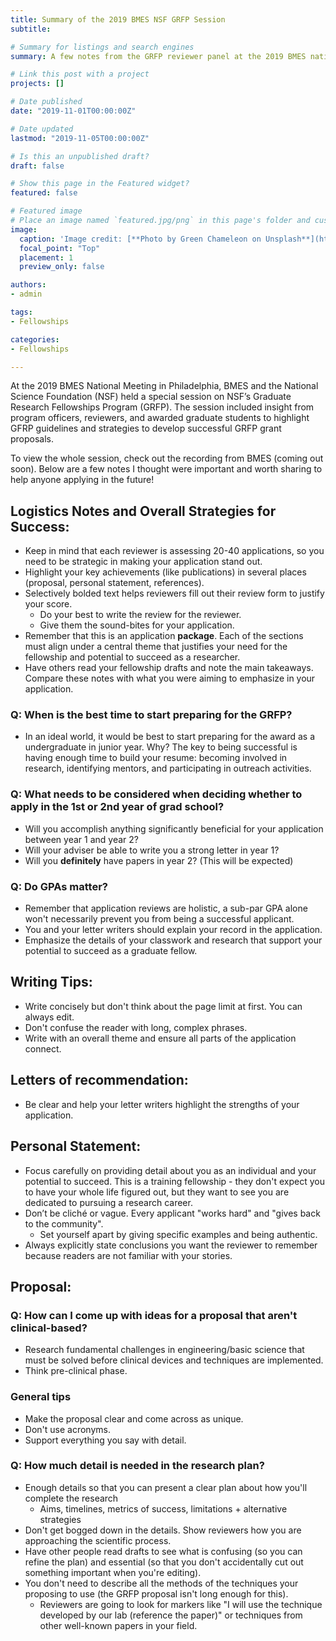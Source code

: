 ```yaml
---
title: Summary of the 2019 BMES NSF GRFP Session
subtitle: 

# Summary for listings and search engines
summary: A few notes from the GRFP reviewer panel at the 2019 BMES national meeting.

# Link this post with a project
projects: []

# Date published
date: "2019-11-01T00:00:00Z"

# Date updated
lastmod: "2019-11-05T00:00:00Z"

# Is this an unpublished draft?
draft: false

# Show this page in the Featured widget?
featured: false

# Featured image
# Place an image named `featured.jpg/png` in this page's folder and customize its options here.
image:
  caption: 'Image credit: [**Photo by Green Chameleon on Unsplash**](https://unsplash.com/photos/s9CC2SKySJM)'
  focal_point: "Top"
  placement: 1
  preview_only: false

authors:
- admin

tags:
- Fellowships

categories:
- Fellowships

---
```


At the 2019 BMES National Meeting in Philadelphia, BMES and the National Science Foundation (NSF) held a special session on NSF’s Graduate Research Fellowships Program (GRFP). The session included insight from program officers, reviewers, and awarded graduate students to highlight GFRP guidelines and strategies to develop successful GRFP grant proposals. 

To view the whole session, check out the recording from BMES (coming out soon). Below are a few notes I thought were important and worth sharing to help anyone applying in the future! 

## Logistics Notes and Overall Strategies for Success:
* Keep in mind that each reviewer is assessing 20-40 applications, so you need to be strategic in making your application stand out. 
* Highlight your key achievements (like publications) in several places (proposal, personal statement, references).
* Selectively bolded text helps reviewers fill out their review form to justify your score. 
  * Do your best to write the review for the reviewer.
  * Give them the sound-bites for your application.
* Remember that this is an application **package**. Each of the sections must align under a central theme that justifies your need for the fellowship and potential to succeed as a researcher. 
* Have others read your fellowship drafts and note the main takeaways. Compare these notes with what you were aiming to emphasize in your application.

### Q: When is the best time to start preparing for the GRFP?
* In an ideal world, it would be best to start preparing for the award as a undergraduate in junior year. Why? The key to being successful is having enough time to build your resume: becoming involved in research, identifying mentors, and participating in outreach activities.

### Q: What needs to be considered when deciding whether to apply in the 1st or 2nd year of grad school?
* Will you accomplish anything significantly beneficial for your application between year 1 and year 2?
* Will your adviser be able to write you a strong letter in year 1?
* Will you **definitely** have papers in year 2? (This will be expected)

### Q: Do GPAs matter?
* Remember that application reviews are holistic, a sub-par GPA alone won't necessarily prevent you from being a successful applicant.
* You and your letter writers should explain your record in the application. 
* Emphasize the details of your classwork and research that support your potential to succeed as a graduate fellow.
  
## Writing Tips:
* Write concisely but don't think about the page limit at first. You can always edit.
* Don't confuse the reader with long, complex phrases. 
* Write with an overall theme and ensure all parts of the application connect.

## Letters of recommendation:
* Be clear and help your letter writers highlight the strengths of your application.

## Personal Statement:
* Focus carefully on providing detail about you as an individual and your potential to succeed. This is a training fellowship - they don't expect you to have your whole life figured out, but they want to see you are dedicated to pursuing a research career. 
* Don’t be cliché or vague. Every applicant "works hard" and "gives back to the community".
  * Set yourself apart by giving specific examples and being authentic.
* Always explicitly state conclusions you want the reviewer to remember because readers are not familiar with your stories.
  
## Proposal:
### Q: How can I come up with ideas for a proposal that aren't clinical-based?
* Research fundamental challenges in engineering/basic science that must be solved before clinical devices and techniques are implemented.
* Think pre-clinical phase.

### General tips 
* Make the proposal clear and come across as unique.
* Don't use acronyms.
* Support everything you say with detail.

### Q: How much detail is needed in the research plan?
* Enough details so that you can present a clear plan about how you'll complete the research
  * Aims, timelines, metrics of success, limitations + alternative strategies
* Don't get bogged down in the details. Show reviewers how you are approaching the scientific process.
* Have other people read drafts to see what is confusing (so you can refine the plan) and essential (so that you don't accidentally cut out something important when you're editing).
* You don't need to describe all the methods of the techniques your proposing to use (the GRFP proposal isn't long enough for this). 
  * Reviewers are going to look for markers like "I will use the technique developed by our lab (reference the paper)" or techniques from other well-known papers in your field.
